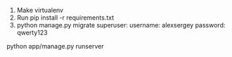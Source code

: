 1. Make virtualenv
2. Run pip install -r requirements.txt
3. python manage.py migrate
superuser:
username: alexsergey
password: qwerty123

python app/manage.py runserver
